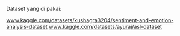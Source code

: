 Dataset yang di pakai:



www.kaggle.com/datasets/kushagra3204/sentiment-and-emotion-analysis-dataset
www.kaggle.com/datasets/ayuraj/asl-dataset
